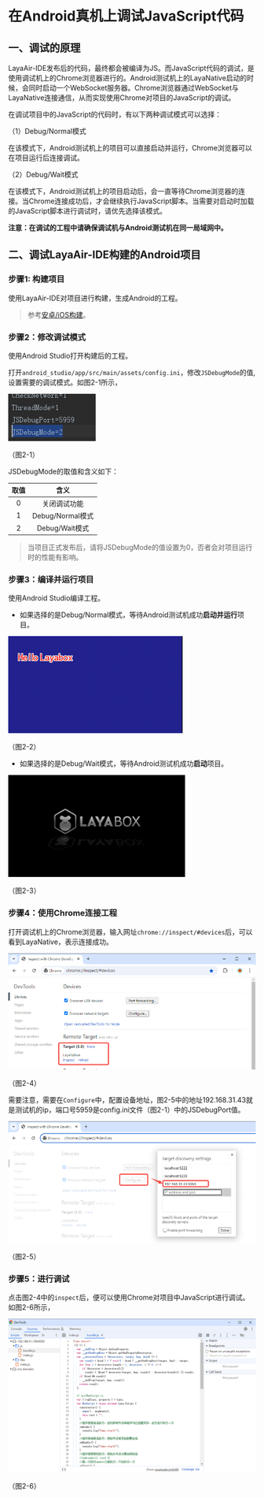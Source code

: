 # 在Android真机上调试JavaScript代码

## 一、调试的原理

LayaAir-IDE发布后的代码，最终都会被编译为JS。而JavaScript代码的调试，是使用调试机上的Chrome浏览器进行的。Android测试机上的LayaNative启动的时候，会同时启动一个WebSocket服务器。Chrome浏览器通过WebSocket与LayaNative连接通信，从而实现使用Chrome对项目的JavaScript的调试。


在调试项目中的JavaScript的代码时，有以下两种调试模式可以选择：

（1）Debug/Normal模式

在该模式下，Android测试机上的项目可以直接启动并运行，Chrome浏览器可以在项目运行后连接调试。

（2）Debug/Wait模式

在该模式下，Android测试机上的项目启动后，会一直等待Chrome浏览器的连接。当Chrome连接成功后，才会继续执行JavaScript脚本。当需要对启动时加载的JavaScript脚本进行调试时，请优先选择该模式。

**注意：在调试的工程中请确保调试机与Android测试机在同一局域网中。**



## 二、调试LayaAir-IDE构建的Android项目

### 步骤1:   构建项目

使用LayaAir-IDE对项目进行构建，生成Android的工程。

> 参考[安卓/iOS构建](../build_Tool/readme.md)。

### 步骤2：修改调试模式

使用Android Studio打开构建后的工程。

打开`android_studio/app/src/main/assets/config.ini`，修改`JSDebugMode`的值,设置需要的调试模式。如图2-1所示，

![2-1](img/2-1.png)

（图2-1）

JSDebugMode的取值和含义如下：

|取值|含义|
|:--:|:--:|
|0|关闭调试功能|
|1|Debug/Normal模式|
|2|Debug/Wait模式|

> 当项目正式发布后，请将JSDebugMode的值设置为0，否者会对项目运行时的性能有影响。

### 步骤3：编译并运行项目

使用Android Studio编译工程。

- 如果选择的是Debug/Normal模式，等待Android测试机成功**启动并运行**项目。

<img src="img/2-2.png" alt="2-2" style="zoom:70%;" />

（图2-2）

- 如果选择的是Debug/Wait模式，等待Android测试机成功**启动**项目。


<img src="img/2-3.png" alt="2-3" style="zoom:150%;" />

（图2-3）

### 步骤4：使用Chrome连接工程

打开调试机上的Chrome浏览器，输入网址`chrome://inspect/#devices`后，可以看到LayaNative，表示连接成功。

<img src="img/2-4.png" alt="2-4" style="zoom:80%;" />

（图2-4）

需要注意，需要在`Configure`中，配置设备地址，图2-5中的地址192.168.31.43就是测试机的ip，端口号5959是config.ini文件（图2-1）中的JSDebugPort值。

![2-5](img/2-5.png)

（图2-5）





### 步骤5：进行调试

点击图2-4中的`inspect`后，便可以使用Chrome对项目中JavaScript进行调试。如图2-6所示，

<img src="img/2-6.png" alt="2-6" style="zoom:80%;" />

（图2-6）

















